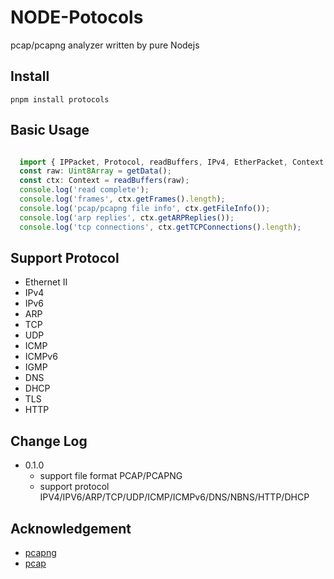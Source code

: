 # NODE-Potocols

pcap/pcapng analyzer written by pure Nodejs

## Install

`pnpm install protocols`

## Basic Usage

```typescript

  import { IPPacket, Protocol, readBuffers, IPv4, EtherPacket, Context } from 'protocols';
  const raw: Uint8Array = getData();
  const ctx: Context = readBuffers(raw);
  console.log('read complete');
  console.log('frames', ctx.getFrames().length);
  console.log('pcap/pcapng file info', ctx.getFileInfo());
  console.log('arp replies', ctx.getARPReplies());
  console.log('tcp connections', ctx.getTCPConnections().length);

```

## Support Protocol

- Ethernet II
- IPv4
- IPv6
- ARP
- TCP
- UDP
- ICMP
- ICMPv6
- IGMP
- DNS
- DHCP
- TLS
- HTTP

## Change Log

  - 0.1.0
    * support file format PCAP/PCAPNG
    * support protocol IPV4/IPV6/ARP/TCP/UDP/ICMP/ICMPv6/DNS/NBNS/HTTP/DHCP

## Acknowledgement

  - [pcapng](https://www.ietf.org/archive/id/draft-tuexen-opsawg-pcapng-05.html)
  - [pcap](https://www.ietf.org/archive/id/draft-gharris-opsawg-pcap-00.html)
